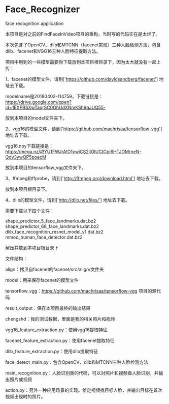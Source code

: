 # Face_Recognizer
face recognition application

本项目是对之前的FindFaceInVideo项目的重构，当时写的代码实在是太烂了。

本次包含了OpenCV、dlib和MTCNN（facenet实现）三种人脸检测方法，包含dlib、facenet和VGG16三种人脸特征提取方法。

项目中用到的一些模型需要你下载放到本项目根目录下，因为太大就没有一起上传：

1、facenet的模型文件，请到['https://github.com/davidsandberg/facenet'] 地址去下载。

modelname是20180402-114759，下载链接是：https://drive.google.com/open?id=1EXPBSXwTaqrSC0OhUdXNmKSh9qJUQ55-

放到本项目的model文件夹下。

2、vgg16的模型文件，请到['https://github.com/machrisaa/tensorflow-vgg'] 地址去下载。

vgg16.npy下载链接是：https://mega.nz/#!YU1FWJrA!O1ywiCS2IiOlUCtCpI6HTJOMrneN-Qdv3ywQP5poecM

放到本项目的tensorflow_vgg文件夹下。

3、ffmpeg和ffprobe，请到['http://ffmpeg.org/download.html'] 地址去下载。

放到本项目根目录下。

4、dlib的模型文件，请到['http://dlib.net/files/'] 地址去下载。

需要下载以下四个文件：

shape_predictor_5_face_landmarks.dat.bz2
shape_predictor_68_face_landmarks.dat.bz2  
dlib_face_recognition_resnet_model_v1.dat.bz2    
mmod_human_face_detector.dat.bz2  

解压并放到本项目根目录下

文件结构：

align：拷贝自facenet的facenet/src/align/文件夹

model：用来保存facenet的模型文件

tensorflow_vgg：https://github.com/machrisaa/tensorflow-vgg 项目的源代码

result_output：保存本项目最终的输出结果

chengshd：我的测试数据，里面是我的相关照片和视频

vgg16_feature_extraction.py：使用vgg16提取特征

facenet_feature_extraction.py：使用facenet提取特征

dlib_feature_extraction.py：使用dlib提取特征

face_detect_main.py：包含OpenCV、dlib和MTCNN三种人脸检测方法

main_recognition.py：人脸识别类的代码，可以对照片和视频做人脸识别，并输出照片或视频

action.py：另外一种应用场景的实现。给定视频找目标人脸，并输出目标在首次视频出现时的照片。


